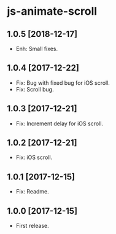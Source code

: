 js-animate-scroll
================

1.0.5 [2018-12-17]
------------------

- Enh: Small fixes.

1.0.4 [2017-12-22]
------------------

- Fix: Bug with fixed bug for iOS scroll.
- Fix: Scroll bug.

1.0.3 [2017-12-21]
------------------

- Fix: Increment delay for iOS scroll.

1.0.2 [2017-12-21]
------------------

- Fix: iOS scroll.

1.0.1 [2017-12-15]
------------------

- Fix: Readme.

1.0.0 [2017-12-15]
------------------

- First release.
